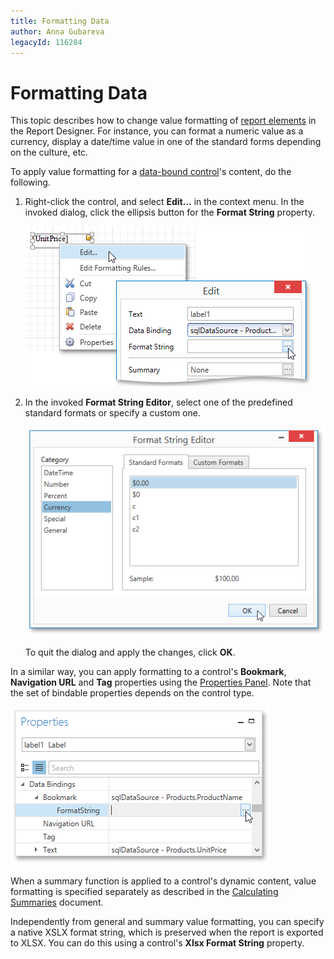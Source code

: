 ```yaml
---
title: Formatting Data
author: Anna Gubareva
legacyId: 116284
---
```

# Formatting Data
This topic describes how to change value formatting of [report elements](../../report-elements/report-controls.md) in the Report Designer. For instance, you can format a numeric value as a currency, display a date/time value in one of the standard forms depending on the culture, etc.

To apply value formatting for a [data-bound control](../providing-data/binding-report-controls-to-data.md)'s content, do the following.
1. Right-click the control, and select **Edit...** in the context menu. In the invoked dialog, click the ellipsis button for the **Format String** property.
	
	![EUD_WpfReportDersigner_Formatting_1](../../../../../images/img123603.png)
2. In the invoked **Format String Editor**, select one of the predefined standard formats or specify a custom one.
	
	![EUD_WpfReportDersigner_Formatting_2](../../../../../images/img123604.png)
	
	To quit the dialog and apply the changes, click **OK**.

In a similar way, you can apply formatting to a control's **Bookmark**, **Navigation URL** and **Tag** properties using the [Properties Panel](../../interface-elements/properties-panel.md). Note that the set of bindable properties depends on the control type.

![EUD_WpfReportDersigner_Formatting_3](../../../../../images/img123607.png)

When a summary function is applied to a control's dynamic content, value formatting is specified separately as described in the [Calculating Summaries](calculating-summaries.md) document.

Independently from general and summary value formatting, you can specify a native XSLX format string, which is preserved when the report is exported to XLSX. You can do this using a control's **Xlsx Format String** property.